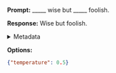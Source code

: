 **Prompt:**
_____ wise but _____ foolish.

**Response:**
Wise but foolish.

<details><summary>Metadata</summary>

- Duration: 645 ms
- Datetime: 2023-09-02T22:20:59.747044
- Model: gpt-3.5-turbo-0613

</details>

**Options:**
```json
{"temperature": 0.5}
```

